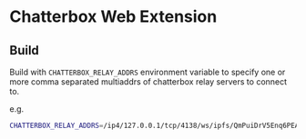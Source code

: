 # Chatterbox Web Extension

## Build

Build with `CHATTERBOX_RELAY_ADDRS` environment variable to specify one or more comma separated multiaddrs of chatterbox relay servers to connect to.

e.g.

```sh
CHATTERBOX_RELAY_ADDRS=/ip4/127.0.0.1/tcp/4138/ws/ipfs/QmPuiDrV5Enq6PEA955ato3Fta4ZbzMM9jALceUoRuQX8Z npm run build
```
